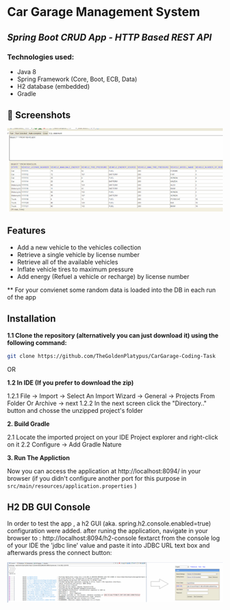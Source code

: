 # Car Garage Management System  
## _Spring Boot CRUD App - HTTP Based REST API_

### Technologies used:
* Java 8
* Spring Framework (Core, Boot, ECB, Data)
* H2 database (embedded)
* Gradle


 ## 📸 Screenshots

![alt text](/Screenshots/db.PNG?raw=true)
 
## Features

- Add a new vehicle to the vehicles collection
- Retrieve a single vehicle by license number
- Retrieve all of the available vehicles
- Inflate vehicle tires to maximum pressure 
 - Add energy (Refuel a vehicle or recharge) by license number

** For your convienet some random data is loaded into the DB in each run of the app



## Installation



**1.1 Clone the repository (alternatively you can just download it) using 
the following command:**

```bash
git clone https://github.com/TheGoldenPlatypus/CarGarage-Coding-Task
```
OR

**1.2 In IDE (If you prefer to download the zip)**

1.2.1 File → Import → Select An Import Wizard → General → Projects From Folder Or Archive → next
1.2.2  In the next screen click the "Directory.." button and chosse the unzipped project's folder

**2. Build Gradle**

2.1 Locate the imported project on your IDE Project explorer and right-click on it
2.2 Configure → Add Gradle Nature

**3. Run The Appliction**

Now you can access the application at http://localhost:8094/ in your browser
(if you didn't configure another port for this purpose in `src/main/resources/application.properties` )




## H2 DB GUI Console

In order to test the app , a h2 GUI (aka. spring.h2.console.enabled=true) configuration were added.
after runing the application, navigate in your browser to : http://localhost:8094/h2-console
fextarct from the console log  of your IDE the 'jdbc line' value and paste it into JDBC URL text box and afterwards press the connect button:

![alt text](/Screenshots/H2connect.PNG?raw=true)

